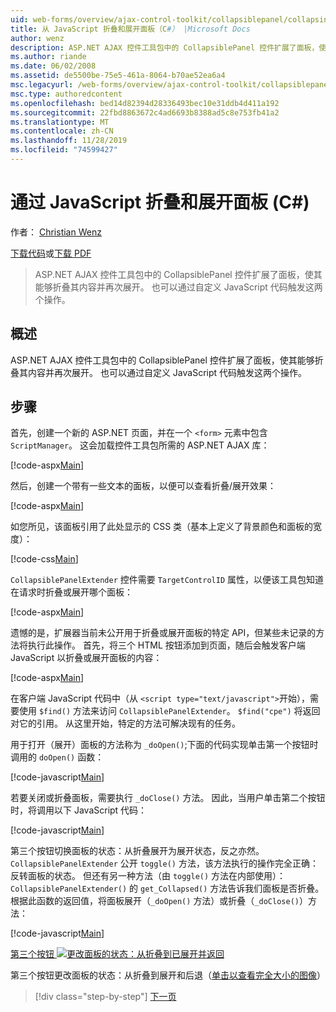 ```yaml
---
uid: web-forms/overview/ajax-control-toolkit/collapsiblepanel/collapsing-and-expanding-a-panel-from-javascript-cs
title: 从 JavaScript 折叠和展开面板（C#） |Microsoft Docs
author: wenz
description: ASP.NET AJAX 控件工具包中的 CollapsiblePanel 控件扩展了面板，使其能够折叠其内容并将其展开 。
ms.author: riande
ms.date: 06/02/2008
ms.assetid: de5500be-75e5-461a-8064-b70ae52ea6a4
msc.legacyurl: /web-forms/overview/ajax-control-toolkit/collapsiblepanel/collapsing-and-expanding-a-panel-from-javascript-cs
msc.type: authoredcontent
ms.openlocfilehash: bed14d82394d28336493bec10e31ddb4d411a192
ms.sourcegitcommit: 22fbd8863672c4ad6693b8388ad5c8e753fb41a2
ms.translationtype: MT
ms.contentlocale: zh-CN
ms.lasthandoff: 11/28/2019
ms.locfileid: "74599427"
---
```

# <a name="collapsing-and-expanding-a-panel-from-javascript-c"></a>通过 JavaScript 折叠和展开面板 (C#)

作者： [Christian Wenz](https://github.com/wenz)

[下载代码](https://download.microsoft.com/download/8/a/a/8aab3c3e-de6f-463f-805c-5fda567eef6e/CollapsiblePanel1.cs.zip)或[下载 PDF](https://download.microsoft.com/download/b/6/a/b6ae89ee-df69-4c87-9bfb-ad1eb2b23373/collapsiblepanel1CS.pdf)

> ASP.NET AJAX 控件工具包中的 CollapsiblePanel 控件扩展了面板，使其能够折叠其内容并再次展开。 也可以通过自定义 JavaScript 代码触发这两个操作。

## <a name="overview"></a>概述

ASP.NET AJAX 控件工具包中的 CollapsiblePanel 控件扩展了面板，使其能够折叠其内容并再次展开。 也可以通过自定义 JavaScript 代码触发这两个操作。

## <a name="steps"></a>步骤

首先，创建一个新的 ASP.NET 页面，并在一个 `<form>` 元素中包含 `ScriptManager`。 这会加载控件工具包所需的 ASP.NET AJAX 库：

[!code-aspx[Main](collapsing-and-expanding-a-panel-from-javascript-cs/samples/sample1.aspx)]

然后，创建一个带有一些文本的面板，以便可以查看折叠/展开效果：

[!code-aspx[Main](collapsing-and-expanding-a-panel-from-javascript-cs/samples/sample2.aspx)]

如您所见，该面板引用了此处显示的 CSS 类（基本上定义了背景颜色和面板的宽度）：

[!code-css[Main](collapsing-and-expanding-a-panel-from-javascript-cs/samples/sample3.css)]

`CollapsiblePanelExtender` 控件需要 `TargetControlID` 属性，以便该工具包知道在请求时折叠或展开哪个面板：

[!code-aspx[Main](collapsing-and-expanding-a-panel-from-javascript-cs/samples/sample4.aspx)]

遗憾的是，扩展器当前未公开用于折叠或展开面板的特定 API，但某些未记录的方法将执行此操作。 首先，将三个 HTML 按钮添加到页面，随后会触发客户端 JavaScript 以折叠或展开面板的内容：

[!code-aspx[Main](collapsing-and-expanding-a-panel-from-javascript-cs/samples/sample5.aspx)]

在客户端 JavaScript 代码中（从 `<script type="text/javascript">`开始），需要使用 `$find()` 方法来访问 `CollapsiblePanelExtender`。 `$find("cpe")` 将返回对它的引用。 从这里开始，特定的方法可解决现有的任务。

用于打开（展开）面板的方法称为 `_doOpen()`;下面的代码实现单击第一个按钮时调用的 `doOpen()` 函数：

[!code-javascript[Main](collapsing-and-expanding-a-panel-from-javascript-cs/samples/sample6.js)]

若要关闭或折叠面板，需要执行 `_doClose()` 方法。 因此，当用户单击第二个按钮时，将调用以下 JavaScript 代码：

[!code-javascript[Main](collapsing-and-expanding-a-panel-from-javascript-cs/samples/sample7.js)]

第三个按钮切换面板的状态：从折叠展开为展开状态，反之亦然。 `CollapsiblePanelExtender` 公开 `toggle()` 方法，该方法执行的操作完全正确：反转面板的状态。 但还有另一种方法（由 `toggle()` 方法在内部使用）： `CollapsiblePanelExtender()` 的 `get_Collapsed()` 方法告诉我们面板是否折叠。 根据此函数的返回值，将面板展开（`_doOpen()` 方法）或折叠（`_doClose()`）方法：

[!code-javascript[Main](collapsing-and-expanding-a-panel-from-javascript-cs/samples/sample8.js)]

[第三个按钮 ![更改面板的状态：从折叠到已展开并返回](collapsing-and-expanding-a-panel-from-javascript-cs/_static/image2.png)](collapsing-and-expanding-a-panel-from-javascript-cs/_static/image1.png)

第三个按钮更改面板的状态：从折叠到展开和后退（[单击以查看完全大小的图像](collapsing-and-expanding-a-panel-from-javascript-cs/_static/image3.png)）

> [!div class="step-by-step"]
> [下一页](collapsing-and-expanding-a-panel-from-javascript-vb.md)
